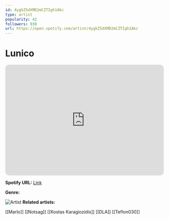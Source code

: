 ```yaml
---
id: 4ygkZ5dXMD2mCZTIgh1Akc
type: artist
popularity: 42
followers: 930
url: https://open.spotify.com/artist/4ygkZ5dXMD2mCZTIgh1Akc
---
```

# Lunico

<iframe style="border-radius:12px" src="https://open.spotify.com/embed/artist/4ygkZ5dXMD2mCZTIgh1Akc" width="100%" height="352" frameBorder="0" allowfullscreen="" allow="autoplay; clipboard-write; encrypted-media; fullscreen; picture-in-picture" loading="lazy"></iframe>

**Spotify URL:** [Link](https://open.spotify.com/artist/4ygkZ5dXMD2mCZTIgh1Akc)

**Genre:** 

![Artist](https://i.scdn.co/image/ab6761610000e5eb2b3312c43ac026cffc150664)
**Related artists:**

[[Marlo]]
[[Notsag]]
[[Kostas Karagiozidis]]
[[DLA]]
[[Teflon030]]
